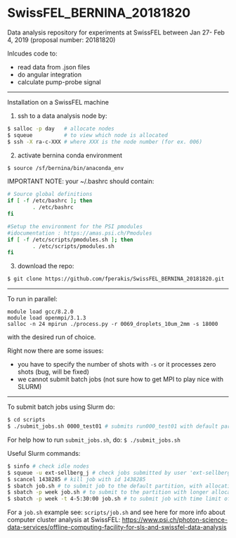 # SwissFEL_BERNINA_20181820

Data analysis repository for experiments at SwissFEL between Jan 27- Feb 4, 2019 (proposal number: 20181820)

Inlcudes code to:
- read data from .json files
- do angular integration
- calculate pump-probe signal

-----------------------------
Installation on a SwissFEL machine
1) ssh to a data analysis node by:
```bash
$ salloc -p day   # allocate nodes
$ squeue          # to view which node is allocated
$ ssh -X ra-c-XXX # where XXX is the node number (for ex. 006)
```

2) activate bernina conda environment
```bash
$ source /sf/bernina/bin/anaconda_env
```

IMPORTANT NOTE: your ~/.bashrc should contain:

```bash
# Source global definitions
if [ -f /etc/bashrc ]; then
        . /etc/bashrc
fi

#Setup the environment for the PSI pmodules
#idocumentation : https://amas.psi.ch/Pmodules
if [ -f /etc/scripts/pmodules.sh ]; then
        . /etc/scripts/pmodules.sh
fi
```
 

3) download the repo:

```bash
$ git clone https://github.com/fperakis/SwissFEL_BERNINA_20181820.git
```

-----------------------------
To run in parallel:

```
module load gcc/8.2.0
module load openmpi/3.1.3
salloc -n 24 mpirun ./process.py -r 0069_droplets_10um_2mm -s 18000
```
with the desired run of choice.

Right now there are some issues:
* you have to specify the number of shots with `-s` or it processes zero shots (bug, will be fixed)
* we cannot submit batch jobs (not sure how to get MPI to play nice with SLURM)


-----------------------------
To submit batch jobs using Slurm do:

```bash
$ cd scripts
$ ./submit_jobs.sh 0000_test01 # submits run000_test01 with default parameters
```

For help how to run `submit_jobs.sh`, do: `$ ./submit_jobs.sh`

Useful Slurm commands:

```bash
$ sinfo # check idle nodes
$ squeue -u ext-sellberg_j # check jobs submitted by user 'ext-sellberg_j'
$ scancel 1438285 # kill job with id 1438285
$ sbatch job.sh # to submit job to the default partition, with allocation time of 1 hour
$ sbatch -p week job.sh # to submit to the partition with longer allocation time (2 days if not specified)
$ sbatch -p week -t 4-5:30:00 job.sh # to submit job with time limit of 4 days, 5 hours and 30 minutes (max. allowed time limit is 8 days)
```

For a `job.sh` example see: `scripts/job.sh`
and see here for more info about computer cluster analysis at SwissFEL:
https://www.psi.ch/photon-science-data-services/offline-computing-facility-for-sls-and-swissfel-data-analysis
